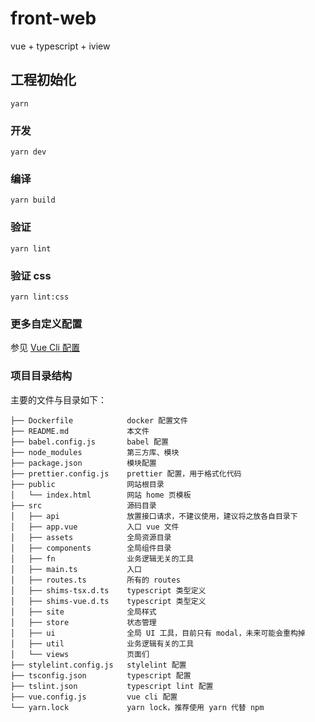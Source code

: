 # front-web
vue + typescript + iview

## 工程初始化
```
yarn
```

### 开发
```
yarn dev
```

### 编译
```
yarn build
```

### 验证
```
yarn lint
```

### 验证 css
```
yarn lint:css
```

### 更多自定义配置
参见 [Vue Cli 配置](https://cli.vuejs.org/zh/config/)

### 项目目录结构

主要的文件与目录如下：

```
├── Dockerfile            docker 配置文件
├── README.md             本文件
├── babel.config.js       babel 配置
├── node_modules          第三方库、模块
├── package.json          模块配置
├── prettier.config.js    prettier 配置，用于格式化代码
├── public                网站根目录
│   └── index.html        网站 home 页模板
├── src                   源码目录
│   ├── api               放置接口请求，不建议使用，建议将之放各自目录下
│   ├── app.vue           入口 vue 文件
│   ├── assets            全局资源目录
│   ├── components        全局组件目录
│   ├── fn                业务逻辑无关的工具
│   ├── main.ts           入口
│   ├── routes.ts         所有的 routes
│   ├── shims-tsx.d.ts    typescript 类型定义
│   ├── shims-vue.d.ts    typescript 类型定义
│   ├── site              全局样式
│   ├── store             状态管理
│   ├── ui                全局 UI 工具，目前只有 modal，未来可能会重构掉
│   ├── util              业务逻辑有关的工具
│   └── views             页面们
├── stylelint.config.js   stylelint 配置
├── tsconfig.json         typescript 配置
├── tslint.json           typescript lint 配置
├── vue.config.js         vue cli 配置
└── yarn.lock             yarn lock，推荐使用 yarn 代替 npm
```
